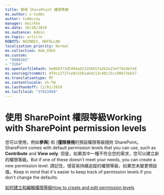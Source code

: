 ```yaml
---
title: 使用 SharePoint 權限等級
ms.author: v-todmc
author: todmccoy
manager: mnirkhe
ms.date: 10/28/2019
ms.audience: Admin
ms.topic: article
ROBOTS: NOINDEX, NOFOLLOW
localization_priority: Normal
ms.collection: Adm_O365
ms.custom:
- "9000165"
- "3164"
ms.openlocfilehash: be0b9373d5494ad1325b557a2b2e23eff8c8bfd4
ms.sourcegitcommit: df4c12727ce9c53b1abdc13c48c25cc00b73eb57
ms.translationtype: MT
ms.contentlocale: zh-TW
ms.lasthandoff: 11/01/2019
ms.locfileid: "37922094"
---
```

# <a name="working-with-sharepoint-permission-levels"></a><span data-ttu-id="df262-102">使用 SharePoint 權限等級</span><span class="sxs-lookup"><span data-stu-id="df262-102">Working with SharePoint permission levels</span></span>

<span data-ttu-id="df262-103">您可以使用，例如**參與**] 和 [**僅限檢視**的預設權限等級隨附 SharePoint。</span><span class="sxs-lookup"><span data-stu-id="df262-103">SharePoint comes with default permission levels that you can use, such as **Contribute** and **View only**.</span></span> <span data-ttu-id="df262-104">但是，如果其中一種不符合您的需求，您可以建立新的權限等級。</span><span class="sxs-lookup"><span data-stu-id="df262-104">But if one of these doesn't meet your needs, you can create a new permission level.</span></span> <span data-ttu-id="df262-105">請記住，很容易持續追蹤的權限等級，如果您未變更預設值。</span><span class="sxs-lookup"><span data-stu-id="df262-105">Keep in mind that it's easier to keep track of permission levels if you don't change the defaults.</span></span>

[<span data-ttu-id="df262-106">如何建立和編輯權限等級</span><span class="sxs-lookup"><span data-stu-id="df262-106">How to create and edit permission levels</span></span>](https://docs.microsoft.com/sharepoint/how-to-create-and-edit-permission-levels)